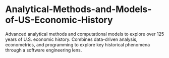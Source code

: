 # Analytical-Methods-and-Models-of-US-Economic-History
Advanced analytical methods and computational models to explore over 125 years of U.S. economic history. Combines data-driven analysis, econometrics, and programming to explore key historical phenomena through a software engineering lens.
